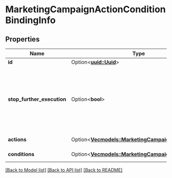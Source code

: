 # MarketingCampaignActionConditionBindingInfo

## Properties

Name | Type | Description | Notes
------------ | ------------- | ------------- | -------------
**id** | Option<[**uuid::Uuid**](uuid::Uuid.md)> | Id. | [optional]
**stop_further_execution** | Option<**bool**> | Loyalty processing stop after successful execution of binding. So means order of bindings affects. | [optional]
**actions** | Option<[**Vec<models::MarketingCampaignSettingsInfo>**](MarketingCampaignSettingsInfo.md)> | Marketing actions. | [optional]
**conditions** | Option<[**Vec<models::MarketingCampaignSettingsInfo>**](MarketingCampaignSettingsInfo.md)> | Marketing conditions. | [optional]

[[Back to Model list]](../README.md#documentation-for-models) [[Back to API list]](../README.md#documentation-for-api-endpoints) [[Back to README]](../README.md)


